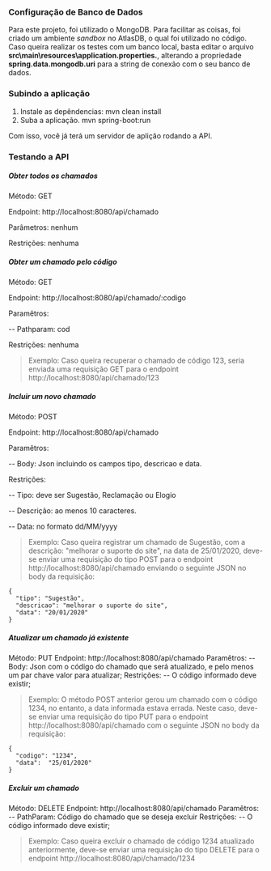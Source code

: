 ### Configuração de Banco de Dados

Para este projeto, foi utilizado o MongoDB. Para facilitar as coisas, foi criado um ambiente _sandbox_ no AtlasDB, o qual foi utilizado no código.
Caso queira realizar os testes com um banco local, basta editar o arquivo **src\main\resources\application.properties.**, alterando a propriedade **spring.data.mongodb.uri** para a string de conexão com o seu banco de dados.

### Subindo a aplicação

1. Instale as depêndencias:
   mvn clean install
1. Suba a aplicação.
   mvn spring-boot:run

Com isso, você já terá um servidor de aplição rodando a API.

### Testando a API

##### Obter todos os chamados

Método: GET

Endpoint: http://localhost:8080/api/chamado

Parâmetros: nenhum

Restrições: nenhuma

##### Obter um chamado pelo código

Método: GET

Endpoint: http://localhost:8080/api/chamado/:codigo

Paramêtros:

-- Pathparam: cod

Restrições: nenhuma

> Exemplo: Caso queira recuperar o chamado de código 123, seria enviada uma requisição GET para o endpoint http://localhost:8080/api/chamado/123

##### Incluir um novo chamado

Método: POST

Endpoint: http://localhost:8080/api/chamado

Paramêtros: 

-- Body: Json incluindo os campos tipo, descricao e data.

Restrições:

-- Tipo: deve ser Sugestão, Reclamação ou Elogio

-- Descrição: ao menos 10 caracteres.

-- Data: no formato dd/MM/yyyy

> Exemplo: Caso queira registrar um chamado de Sugestão, com a descrição: "melhorar o suporte do site", na data de 25/01/2020, deve-se enviar uma requisição do tipo POST para o endpoint http://localhost:8080/api/chamado enviando o seguinte JSON no body da requisição:

    {
      "tipo": "Sugestão",
      "descricao": "melhorar o suporte do site",
      "data": "20/01/2020"
    }

##### Atualizar um chamado já existente

Método: PUT
Endpoint: http://localhost:8080/api/chamado
Paramêtros:
-- Body: Json com o código do chamado que será atualizado, e pelo menos um par chave valor para atualizar;
Restrições:
-- O código informado deve existir;

> Exemplo: O método POST anterior gerou um chamado com o código 1234, no entanto, a data informada estava errada. Neste caso, deve-se enviar uma requisição do tipo PUT para o endpoint http://localhost:8080/api/chamado com o seguinte JSON no body da requisição:

    {
      "codigo": "1234",
      "data":  "25/01/2020"
    }


##### Excluir um chamado

Método: DELETE
Endpoint: http://localhost:8080/api/chamado
Paramêtros:
-- PathParam: Código do chamado que se deseja excluir
Restrições:
-- O código informado deve existir;

> Exemplo: Caso queira excluir o chamado de código 1234 atualizado anteriormente, deve-se enviar uma requisição do tipo DELETE para o endpoint http://localhost:8080/api/chamado/1234
